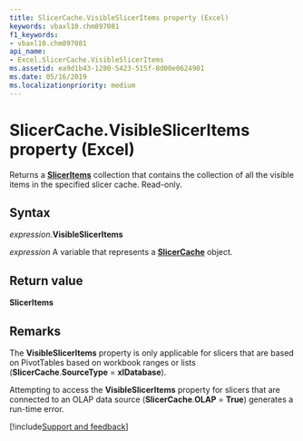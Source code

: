 ```yaml
---
title: SlicerCache.VisibleSlicerItems property (Excel)
keywords: vbaxl10.chm897081
f1_keywords:
- vbaxl10.chm897081
api_name:
- Excel.SlicerCache.VisibleSlicerItems
ms.assetid: ea9d1b43-1280-5423-515f-8d00e0624901
ms.date: 05/16/2019
ms.localizationpriority: medium
---
```



# SlicerCache.VisibleSlicerItems property (Excel)

Returns a **[SlicerItems](Excel.SlicerItems.md)** collection that contains the collection of all the visible items in the specified slicer cache. Read-only.


## Syntax

_expression_.**VisibleSlicerItems**

_expression_ A variable that represents a **[SlicerCache](Excel.SlicerCache.md)** object.


## Return value

**SlicerItems**


## Remarks

The **VisibleSlicerItems** property is only applicable for slicers that are based on PivotTables based on workbook ranges or lists (**SlicerCache**.**SourceType** = **xlDatabase**). 

Attempting to access the **VisibleSlicerItems** property for slicers that are connected to an OLAP data source (**SlicerCache**.**OLAP** = **True**) generates a run-time error.




[!include[Support and feedback](~/includes/feedback-boilerplate.md)]